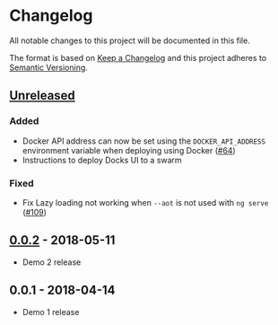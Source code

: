 # Changelog
All notable changes to this project will be documented in this file.

The format is based on [Keep a Changelog](http://keepachangelog.com/en/1.0.0/)
and this project adheres to [Semantic Versioning](http://semver.org/spec/v2.0.0.html).

## [Unreleased]
### Added
- Docker API address can now be set using the `DOCKER_API_ADDRESS` environment variable when deploying using Docker ([#64])
- Instructions to deploy Docks UI to a swarm

### Fixed
- Fix Lazy loading not working when `--aot` is not used with `ng serve` ([#109])

## [0.0.2] - 2018-05-11
- Demo 2 release

## 0.0.1 - 2018-04-14
- Demo 1 release

[Unreleased]: https://github.com/TripleParity/docks-ui/compare/0.0.2...HEAD
[0.0.2]: https://github.com/TripleParity/docks-ui/compare/0.0.1...0.0.2

[#109]: https://github.com/TripleParity/docks-ui/issues/109
[#64]: https://github.com/TripleParity/docks-ui/issues/64
